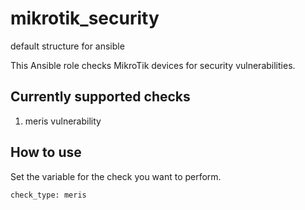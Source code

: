 # mikrotik_security
default structure for ansible

This Ansible role checks MikroTik devices for security vulnerabilities.

## Currently supported checks
1. meris vulnerability

## How to use
Set the variable for the check you want to perform.

```
check_type: meris
```
